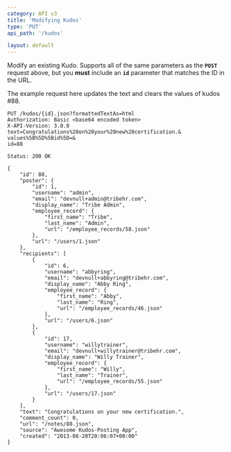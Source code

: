 ```yaml
---
category: API v3
title: 'Modifying Kudos'
type: 'PUT'
api_path: '/kudos'

layout: default
---
```


Modify an existing Kudo. Supports all of the same parameters as the **`POST`** request above, but you
**must** include an **`id`** parameter that matches the ID in the URL.

The example request here updates the text and clears the values of kudos #88.

```
PUT /kudos/{id}.json?formattedTextAs=html
Authorization: Basic <base64 encoded token> 
X-API-Version: 3.0.0
text=Congratulations%20on%20your%20new%20certification.&
values%5B%5D%5Bid%5D=&
id=88
```

```
Status: 200 OK
```

```
{
    "id": 88,
    "poster": {
        "id": 1,
        "username": "admin",
        "email": "devnull+admin@tribehr.com",
        "display_name": "Tribe Admin",
        "employee_record": {
            "first_name": "Tribe",
            "last_name": "Admin",
            "url": "/employee_records/58.json"
        },
        "url": "/users/1.json"
    },
    "recipients": [
        {
            "id": 6,
            "username": "abbyring",
            "email": "devnull+abbyring@tribehr.com",
            "display_name": "Abby Ring",
            "employee_record": {
                "first_name": "Abby",
                "last_name": "Ring",
                "url": "/employee_records/46.json"
            },
            "url": "/users/6.json"
        },
        {
            "id": 17,
            "username": "willytrainer",
            "email": "devnull+willytrainer@tribehr.com",
            "display_name": "Willy Trainer",
            "employee_record": {
                "first_name": "Willy",
                "last_name": "Trainer",
                "url": "/employee_records/55.json"
            },
            "url": "/users/17.json"
        }
    ],
    "text": "Congratulations on your new certification.",
    "comment_count": 0,
    "url": "/notes/88.json",
    "source": "Awesome Kudos-Posting App",
    "created": "2013-08-20T20:06:07+00:00"
}
```